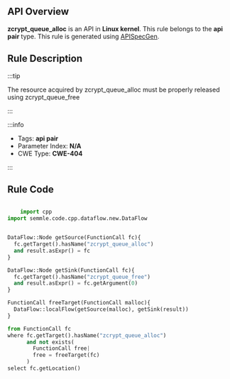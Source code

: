 ---
---


## API Overview
**zcrypt_queue_alloc** is an API in **Linux kernel**. This rule belongs to the **api pair** type. This rule is generated using [APISpecGen](../../tools/APISpecGen).
## Rule Description

:::tip

The resource acquired by zcrypt_queue_alloc must be properly released using zcrypt_queue_free

:::

:::info

- Tags: **api pair**
- Parameter Index: **N/A**
- CWE Type: **CWE-404**

:::

## Rule Code
```python

    import cpp
import semmle.code.cpp.dataflow.new.DataFlow


DataFlow::Node getSource(FunctionCall fc){
  fc.getTarget().hasName("zcrypt_queue_alloc")
  and result.asExpr() = fc
}

DataFlow::Node getSink(FunctionCall fc){
  fc.getTarget().hasName("zcrypt_queue_free")
  and result.asExpr() = fc.getArgument(0)
}

FunctionCall freeTarget(FunctionCall malloc){
  DataFlow::localFlow(getSource(malloc), getSink(result))
}

from FunctionCall fc
where fc.getTarget().hasName("zcrypt_queue_alloc")
      and not exists(
        FunctionCall free| 
        free = freeTarget(fc)
      )
select fc.getLocation()

    
```